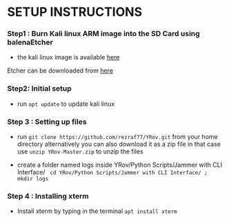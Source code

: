 # SETUP INSTRUCTIONS

 
### Step1 : Burn Kali linux ARM image into the SD Card using balenaEtcher
* the kali linux image is available [here](https://images.offensive-security.com/arm-images/kali-linux-2020.1a-rpi3-nexmon-64.img.xz?_ga=2.94104094.200708950.1586593760-219182423.1586593760)

Etcher can be downloaded from  [here](https://www.balena.io/etcher/)

### Step2: Initial setup
* run `` apt update `` to update kali linux

### Step 3 : Setting up files
* run ``git clone https://github.com/rezraf77/YRov.git`` from your home directory
alternatively you can also download it as a zip file in that case use ``unzip YRov-Master.zip`` to unzip the files

* create a folder named logs inside YRov/Python Scripts/Jammer with CLI Interface/
`` cd YRov/Python Scripts/Jammer with CLI Interface/ ; mkdir logs``

### Step 4 : Installing xterm
* Install xterm by typing in the terminal  ``apt install xterm ``
